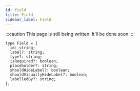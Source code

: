 ```yaml
---
id: field
title: Field
sidebar_label: Field
---
```


:::caution
This page is still being written. It'll be done soon.
:::

```tsx
type Field = {
  id: string;
  label?: string;
  type?: string;
  isRequired?: boolean;
  placeholder?: string;
  shouldHideLabel?: boolean;
  shouldVisuallyHideLabel?: boolean;
  labelledBy?: string;
};
```
